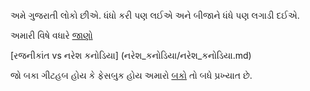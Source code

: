 અમે ગુજરાતી લોકો છીએ. ધંધો કરી પણ લઈએ અને બીજાને ધંધે પણ લગાડી દઈએ.

અમારી વિષે વધારે [જાણો](https://en.wikipedia.org/wiki/Gujarati_people)

[રજનીકાંત vs નરેશ કનોડિયા] (નરેશ_કનોડિયા/નરેશ_કનોડિયા.md)

જો બકા ગીટહબ હોય કે ફેસબુક હોય અમારો [બકો](http://beebom.com/2014/09/gujarati-jo-baka-posters) તો બધે પ્રખ્યાત છે.
